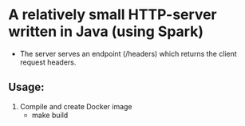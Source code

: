 # A relatively small HTTP-server written in Java (using Spark)
* The server serves an endpoint (/headers) which returns the client request headers.

## Usage:
1. Compile and create Docker image
    - make build
